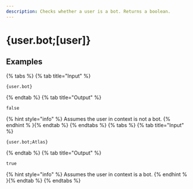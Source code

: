 ```yaml
---
description: Checks whether a user is a bot. Returns a boolean.
---
```

# {user.bot;[user]}
## Examples
{% tabs %}
{% tab title="Input" %}
```text
{user.bot}
```
{% endtab %}
{% tab title="Output" %}
```text
false
```
{% hint style="info" %}
Assumes the user in context is not a bot. 
{% endhint % }{% endtab %}
{% endtabs %}
{% tabs %}
{% tab title="Input" %}
```text
{user.bot;Atlas}
```
{% endtab %}
{% tab title="Output" %}
```text
true
```
{% hint style="info" %}
Assumes the user in context is a bot. 
{% endhint % }{% endtab %}
{% endtabs %}